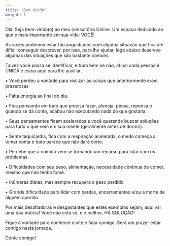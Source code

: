 ```yaml
---
title: "Bem Vindo"
weight: 1
---
```


Olá! Seja bem-vinda(o) ao meu consultório Online. Um espaço dedicado ao que é mais importante em sua vida: VOCÊ!

As vezes podemos estar tão angustiados com alguma situação que fica até difícil conseguir descrever, por isso, para lhe ajudar, logo abaixo descrevo algumas das situações que são bastante comuns.

Talvez você possa se identificar, e tudo bem se não, afinal cada pessoa é ÚNICA e estou aqui para lhe auxiliar. 

•	Você perdeu a vontade para realizar as coisas que anteriormente eram prazerosas

•	Falta energia ao final do dia. 

•	Fica pensando em tudo que precisa fazer, planeja, pensa, repensa e quando se dá conta, acabou não executando nada do que gostaria.

•	Seus pensamentos ficam acelerados e você querendo buscar soluções para tudo o que vem em sua mente (geralmente antes de dormir).

•	Sente taquicardia, fica com a respiração acelerada, o medo começa a tomar conta e tudo parece que não dará certo.

•	Percebe que a comida vem se tornando um recurso para lidar com os problemas.

•	Dificuldades com seu peso, alimentação, necessidade contínua de comer, mesmo que não tenha fome.

•	Inúmeras dietas, mas sempre recupera o peso perdido

•	Grande dificuldade para lidar com perdas, encerramentos e/ou a morte de alguém querido.

Por mais desafiadoras e desgastantes que estes exemplos sejam, aqui vai uma boa notícia! Você não está só, e o melhor, HÁ SOLUÇÃO! 

Fique à vontade para conhecer o site e falar comigo. Será um prazer estar contigo nesta jornada.

Conte comigo!
